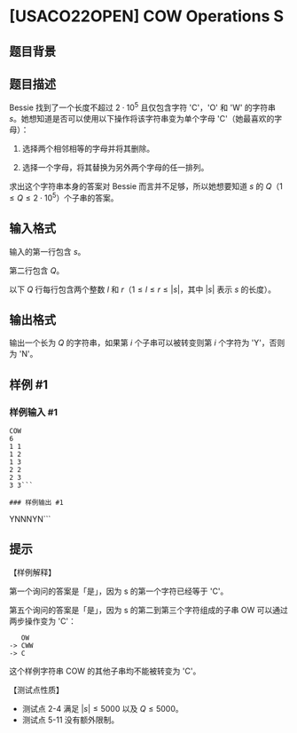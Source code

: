 # [USACO22OPEN] COW Operations S

## 题目背景



## 题目描述

Bessie 找到了一个长度不超过 $2 \cdot 10^5$ 且仅包含字符 'C'，'O' 和 'W' 的字符串 $s$。她想知道是否可以使用以下操作将该字符串变为单个字母 'C'（她最喜欢的字母）：

1. 选择两个相邻相等的字母并将其删除。

2. 选择一个字母，将其替换为另外两个字母的任一排列。

求出这个字符串本身的答案对 Bessie 而言并不足够，所以她想要知道 $s$ 的 $Q$（$1\le Q\le 2\cdot 10^5$）个子串的答案。


## 输入格式

输入的第一行包含 $s$。

第二行包含 $Q$。

以下 $Q$ 行每行包含两个整数 $l$ 和 $r$（$1\le l\le r\le |s|$，其中 $|s|$ 表示 $s$ 的长度）。


## 输出格式

输出一个长为 $Q$ 的字符串，如果第 $i$ 个子串可以被转变则第 $i$ 个字符为 'Y'，否则为 'N'。

## 样例 #1

### 样例输入 #1
```
COW
6
1 1
1 2
1 3
2 2
2 3
3 3```

### 样例输出 #1

```
YNNNYN```

## 提示

【样例解释】

第一个询问的答案是「是」，因为 s 的第一个字符已经等于 'C'。

第五个询问的答案是「是」，因为 s 的第二到第三个字符组成的子串 OW 可以通过两步操作变为 'C'：

```
   OW
-> CWW
-> C
```

这个样例字符串 COW 的其他子串均不能被转变为 'C'。

【测试点性质】

- 测试点 2-4 满足 $|s|\le 5000$ 以及 $Q\le 5000$。
- 测试点 5-11 没有额外限制。
